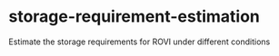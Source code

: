 # storage-requirement-estimation
Estimate the storage requirements for ROVI under different conditions
